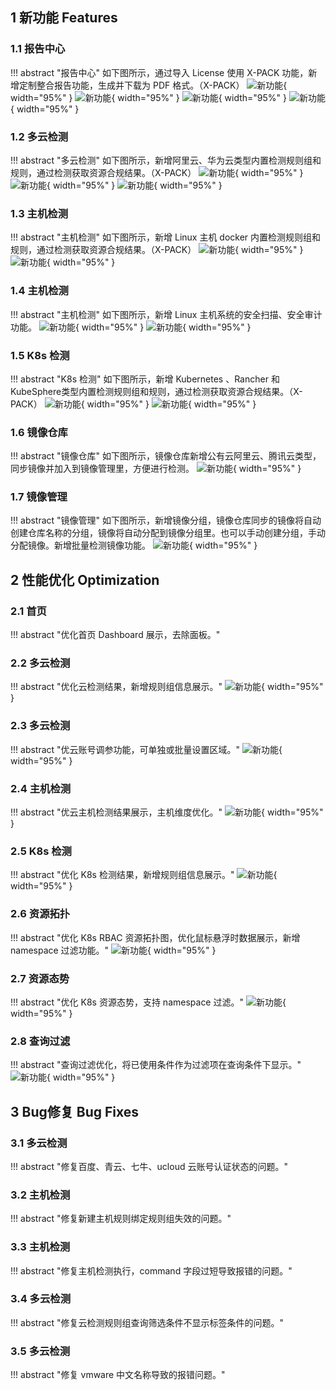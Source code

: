 ## 1 新功能 Features

### 1.1 报告中心

!!! abstract "报告中心"
    如下图所示，通过导入 License 使用 X-PACK 功能，新增定制整合报告功能，生成并下载为 PDF 格式。（X-PACK）
![新功能](../img/release/1.1.0/img.png){ width="95%" }
![新功能](../img/release/1.1.0/img_1.png){ width="95%" }
![新功能](../img/release/1.1.0/img_2.png){ width="95%" }
![新功能](../img/release/1.1.0/img_3.png){ width="95%" }

### 1.2 多云检测

!!! abstract "多云检测"
    如下图所示，新增阿里云、华为云类型内置检测规则组和规则，通过检测获取资源合规结果。（X-PACK）
![新功能](../img/release/1.1.0/img_4.png){ width="95%" }
![新功能](../img/release/1.1.0/img_5.png){ width="95%" }
![新功能](../img/release/1.1.0/img_6.png){ width="95%" }

### 1.3 主机检测

!!! abstract "主机检测"
    如下图所示，新增 Linux 主机 docker 内置检测规则组和规则，通过检测获取资源合规结果。（X-PACK）
![新功能](../img/release/1.1.0/img_7.png){ width="95%" }
![新功能](../img/release/1.1.0/img_8.png){ width="95%" }

### 1.4 主机检测

!!! abstract "主机检测"
    如下图所示，新增 Linux 主机系统的安全扫描、安全审计功能。
![新功能](../img/release/1.1.0/img_11.png){ width="95%" }
![新功能](../img/release/1.1.0/img_12.png){ width="95%" }

### 1.5 K8s 检测

!!! abstract "K8s 检测"
    如下图所示，新增 Kubernetes 、Rancher 和 KubeSphere类型内置检测规则组和规则，通过检测获取资源合规结果。（X-PACK）
![新功能](../img/release/1.1.0/img_9.png){ width="95%" }
![新功能](../img/release/1.1.0/img_10.png){ width="95%" }

### 1.6 镜像仓库

!!! abstract "镜像仓库"
    如下图所示，镜像仓库新增公有云阿里云、腾讯云类型，同步镜像并加入到镜像管理里，方便进行检测。
![新功能](../img/release/1.1.0/img_13.png){ width="95%" }

### 1.7 镜像管理

!!! abstract "镜像管理"
    如下图所示，新增镜像分组，镜像仓库同步的镜像将自动创建仓库名称的分组，镜像将自动分配到镜像分组里。也可以手动创建分组，手动分配镜像。新增批量检测镜像功能。
![新功能](../img/release/1.1.0/img_14.png){ width="95%" }

## 2 性能优化 Optimization

### 2.1 首页

!!! abstract "优化首页 Dashboard 展示，去除面板。"

### 2.2 多云检测

!!! abstract "优化云检测结果，新增规则组信息展示。"
![新功能](../img/release/1.1.0/img_15.png){ width="95%" }

### 2.3 多云检测

!!! abstract "优云账号调参功能，可单独或批量设置区域。"
![新功能](../img/release/1.1.0/img_16.png){ width="95%" }

### 2.4 主机检测

!!! abstract "优云主机检测结果展示，主机维度优化。"
![新功能](../img/release/1.1.0/img_17.png){ width="95%" }

### 2.5 K8s 检测

!!! abstract "优化 K8s 检测结果，新增规则组信息展示。"
![新功能](../img/release/1.1.0/img_18.png){ width="95%" }

### 2.6 资源拓扑

!!! abstract "优化 K8s RBAC 资源拓扑图，优化鼠标悬浮时数据展示，新增 namespace 过滤功能。"
![新功能](../img/release/1.1.0/img_19.png){ width="95%" }

### 2.7 资源态势

!!! abstract "优化 K8s 资源态势，支持 namespace 过滤。"
![新功能](../img/release/1.1.0/img_21.png){ width="95%" }

### 2.8 查询过滤

!!! abstract "查询过滤优化，将已使用条件作为过滤项在查询条件下显示。"
![新功能](../img/release/1.1.0/img_20.png){ width="95%" }

## 3 Bug修复 Bug Fixes

### 3.1 多云检测

!!! abstract "修复百度、青云、七牛、ucloud 云账号认证状态的问题。"

### 3.2 主机检测

!!! abstract "修复新建主机规则绑定规则组失效的问题。"

### 3.3 主机检测

!!! abstract "修复主机检测执行，command 字段过短导致报错的问题。"

### 3.4 多云检测

!!! abstract "修复云检测规则组查询筛选条件不显示标签条件的问题。"

### 3.5 多云检测

!!! abstract "修复 vmware 中文名称导致的报错问题。"
